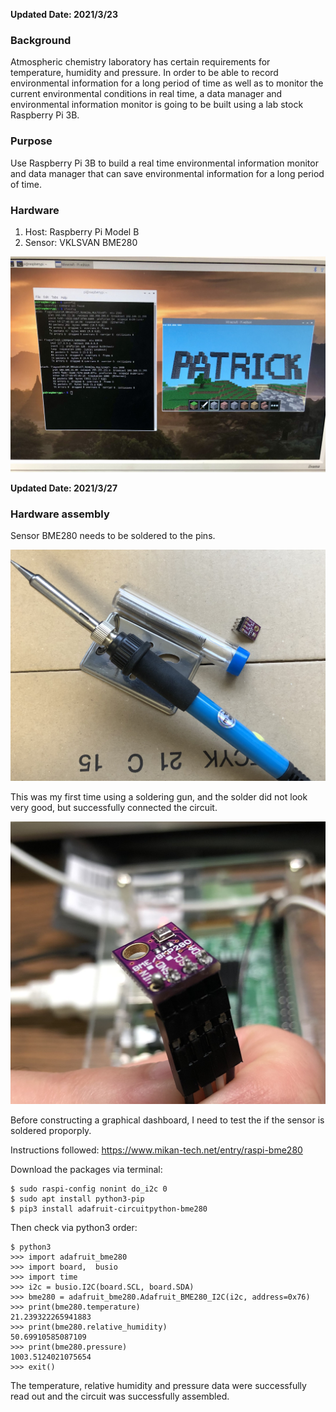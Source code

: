 **Updated Date: 2021/3/23**

### Background

Atmospheric chemistry laboratory has certain requirements for temperature, humidity and pressure.
In order to be able to record environmental information for a long period of time as well as to monitor the
current environmental conditions in real time, a data manager and environmental information monitor is going 
to be built using a lab stock Raspberry Pi 3B.


### Purpose

Use Raspberry Pi 3B to build a real time environmental information monitor and data manager that can save
environmental information for a long period of time. 

### Hardware

1. Host: Raspberry Pi Model B
2. Sensor: VKLSVAN BME280

![Minecraft Pi Edition](../img/pi_minecraft.jpg)

**Updated Date: 2021/3/27**

### Hardware assembly

Sensor BME280 needs to be soldered to the pins.

![Solder, tin, and sensor](../img/solder.jpg)

This was my first time using a soldering gun, and the solder did not look very good, but successfully connected the circuit.

![Soldered sensor](../img/soldered.jpg)

Before constructing a graphical dashboard, I need to test the if the sensor is soldered proporply. 

Instructions followed: https://www.mikan-tech.net/entry/raspi-bme280

Download the packages via terminal:

```
$ sudo raspi-config nonint do_i2c 0
$ sudo apt install python3-pip
$ pip3 install adafruit-circuitpython-bme280
```
Then check via python3 order:

```
$ python3
>>> import adafruit_bme280
>>> import board,  busio
>>> import time
>>> i2c = busio.I2C(board.SCL, board.SDA)
>>> bme280 = adafruit_bme280.Adafruit_BME280_I2C(i2c, address=0x76)
>>> print(bme280.temperature)
21.239322265941883
>>> print(bme280.relative_humidity)
50.69910585087109
>>> print(bme280.pressure)
1003.5124021075654
>>> exit()
```

The temperature, relative humidity and pressure data were successfully read out and the circuit was successfully assembled.
